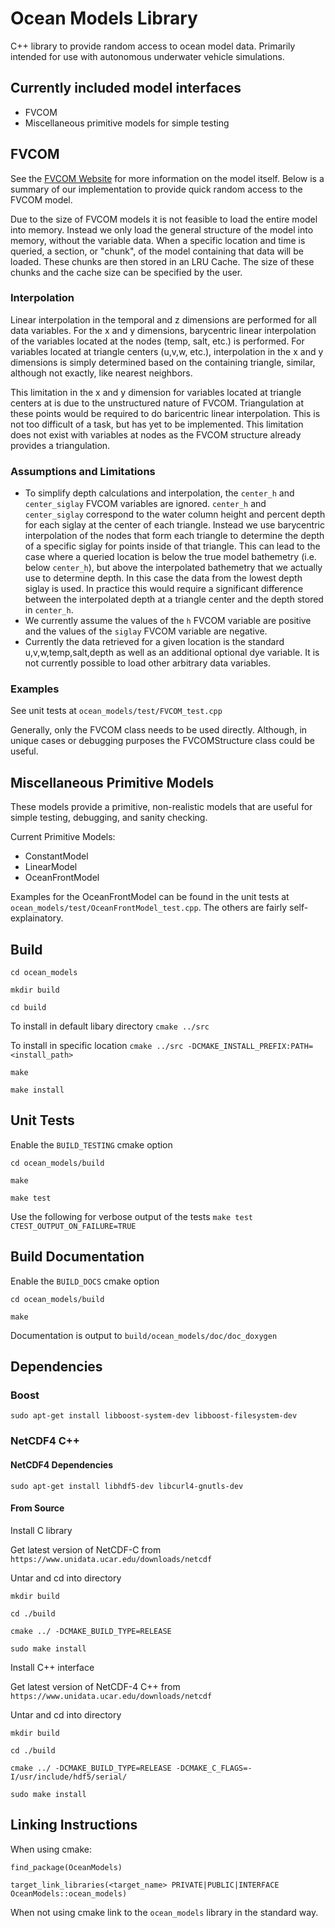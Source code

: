 # Ocean Models Library
C++ library to provide random access to ocean model data. Primarily intended for use with autonomous underwater vehicle simulations.

## Currently included model interfaces
- FVCOM
- Miscellaneous primitive models for simple testing

## FVCOM
See the [FVCOM Website](http://fvcom.smast.umassd.edu/fvcom/) for more information on the model itself. Below is a summary of our implementation to provide quick random access to the FVCOM model.

Due to the size of FVCOM models it is not feasible to load the entire model into memory. Instead we only load the general structure of the model into memory, without the variable data. When a specific location and time is queried, a section, or "chunk", of the model containing that data will be loaded. These chunks are then stored in an LRU Cache. The size of these chunks and the cache size can be specified by the user.

### Interpolation
Linear interpolation in the temporal and z dimensions are performed for all data variables. For the x and y dimensions, barycentric linear interpolation of the variables located at the nodes (temp, salt, etc.) is performed.  For variables located at triangle centers (u,v,w, etc.), interpolation in the x and y dimensions is simply determined based on the containing triangle, similar, although not exactly, like nearest neighbors.

This limitation in the x and y dimension for variables located at triangle centers at is due to the unstructured nature of FVCOM. Triangulation at these points would be required to do baricentric linear interpolation. This is not too difficult of a task, but has yet to be implemented. This limitation does not exist with variables at nodes as the FVCOM structure already provides a triangulation.

### Assumptions and Limitations
- To simplify depth calculations and interpolation, the `center_h` and `center_siglay` FVCOM variables are ignored. `center_h` and `center_siglay` correspond to the water column height and percent depth for each siglay at the center of each triangle. Instead we use barycentric interpolation of the nodes that form each triangle to determine the depth of a specific siglay for points inside of that triangle. This can lead to the case where a queried location is below the true model bathemetry (i.e. below `center_h`), but above the interpolated bathemetry that we actually use to determine depth. In this case the data from the lowest depth siglay is used. In practice this would require a significant difference between the interpolated depth at a triangle center and the depth stored in `center_h`.
- We currently assume the values of the `h` FVCOM variable are positive and the values of the `siglay` FVCOM variable are negative.
- Currently the data retrieved for a given location is the standard u,v,w,temp,salt,depth as well as an additional optional dye variable. It is not currently possible to load other arbitrary data variables.

### Examples
See unit tests at `ocean_models/test/FVCOM_test.cpp`

Generally, only the FVCOM class needs to be used directly. Although, in unique cases or debugging purposes the FVCOMStructure class could be useful.

## Miscellaneous Primitive Models

These models provide a primitive, non-realistic models that are useful for simple testing, debugging, and sanity checking.

Current Primitive Models:
- ConstantModel
- LinearModel
- OceanFrontModel

Examples for the OceanFrontModel can be found in the unit tests at `ocean_models/test/OceanFrontModel_test.cpp`. The others are fairly self-explainatory.

## Build

`cd ocean_models`

`mkdir build`

`cd build`

To install in default libary directory
`cmake ../src`

To install in specific location
`cmake ../src -DCMAKE_INSTALL_PREFIX:PATH=<install_path>`

`make`

`make install`

## Unit Tests
Enable the `BUILD_TESTING` cmake option

`cd ocean_models/build`

`make`

`make test`

Use the following for verbose output of the tests
`make test CTEST_OUTPUT_ON_FAILURE=TRUE`

## Build Documentation
Enable the `BUILD_DOCS` cmake option

`cd ocean_models/build`

`make`

Documentation is output to `build/ocean_models/doc/doc_doxygen`

## Dependencies
### Boost
`sudo apt-get install libboost-system-dev libboost-filesystem-dev`

### NetCDF4 C++

#### NetCDF4 Dependencies
`sudo apt-get install libhdf5-dev libcurl4-gnutls-dev`

#### From Source

Install C library

Get latest version of NetCDF-C from `https://www.unidata.ucar.edu/downloads/netcdf`

Untar and cd into directory

`mkdir build`

`cd ./build`

`cmake ../ -DCMAKE_BUILD_TYPE=RELEASE`

`sudo make install`


Install C++ interface

Get latest version of NetCDF-4 C++ from `https://www.unidata.ucar.edu/downloads/netcdf`

Untar and cd into directory

`mkdir build`

`cd ./build`

`cmake ../ -DCMAKE_BUILD_TYPE=RELEASE -DCMAKE_C_FLAGS=-I/usr/include/hdf5/serial/`

`sudo make install`

## Linking Instructions

When using cmake:

`find_package(OceanModels)`

`target_link_libraries(<target_name> PRIVATE|PUBLIC|INTERFACE OceanModels::ocean_models)`

When not using cmake link to the `ocean_models` library in the standard way.


